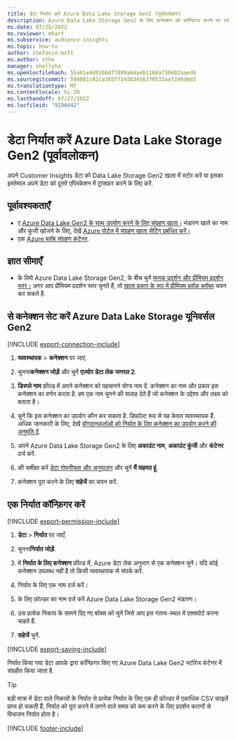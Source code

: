 ```yaml
---
title: डेटा निर्यात करें Azure Data Lake Storage Gen2 (पूर्वावलोकन)
description: Azure Data Lake Storage Gen2 के लिए कनेक्शन को कॉन्फ़िगर करने का तरीका जानें.
ms.date: 07/25/2022
ms.reviewer: mhart
ms.subservice: audience-insights
ms.topic: how-to
author: stefanie-msft
ms.author: sthe
manager: shellyha
ms.openlocfilehash: 55a61e4d9166df7809a64aeb1168a730402aaed6
ms.sourcegitcommit: 594081c82ca385f7143b3416378533aaf2d6d0d3
ms.translationtype: MT
ms.contentlocale: hi-IN
ms.lasthandoff: 07/27/2022
ms.locfileid: "9196442"
---
```

# <a name="export-data-to-azure-data-lake-storage-gen2-preview"></a>डेटा निर्यात करें Azure Data Lake Storage Gen2 (पूर्वावलोकन)

अपने Customer Insights डेटा को Data Lake Storage Gen2 खाता में स्टोर करें या इसका इस्तेमाल अपने डेटा को दूसरे एप्लिकेशन में ट्रांसफ़र करने के लिए करें.

## <a name="prerequisites"></a>पूर्वावश्यकताएँ

- ए [Azure Data Lake Gen2 के साथ उपयोग करने के लिए संग्रहण खाता।](/azure/storage/blobs/create-data-lake-storage-account) भंडारण खाते का नाम और कुंजी खोजने के लिए, देखें [Azure पोर्टल में संग्रहण खाता सेटिंग प्रबंधित करें।](/azure/storage/common/storage-account-manage)
- एक [Azure ब्लॉब संग्रहण कंटेनर](/azure/storage/blobs/storage-quickstart-blobs-portal#create-a-container).

## <a name="known-limitations"></a>ज्ञात सीमाएँ

- के लिये Azure Data Lake Storage Gen2, के बीच चुनें [मानक प्रदर्शन और प्रीमियम प्रदर्शन स्तर।](/azure/storage/blobs/create-data-lake-storage-account) अगर आप प्रीमियम प्रदर्शन स्तर चुनते हैं, तो [खाता प्रकार के रूप में प्रीमियम ब्लॉक ब्लॉब्स](/azure/storage/common/storage-account-overview#types-of-storage-accounts) चयन कर सकते है.

## <a name="set-up-connection-to-azure-data-lake-storage-gen2"></a>से कनेक्शन सेट करें Azure Data Lake Storage यूनिवर्सल Gen2

[!INCLUDE [export-connection-include](includes/export-connection-admn.md)]

1. **व्यवस्थापक** > **कनेक्शन** पर जाएं.

1. चुनना**कनेक्शन जोड़ें** और चुनें **एज़्योर डेटा लेक जनरल 2**.

1. **डिस्प्ले नाम** फ़ील्ड में अपने कनेक्शन को पहचानने योग्य नाम दें. कनेक्शन का नाम और प्रकार इस कनेक्शन का वर्णन करता है. हम एक नाम चुनने की सलाह देते हैं जो कनेक्शन के उद्देश्य और लक्ष्य को बताता है।

1. चुनें कि इस कनेक्शन का उपयोग कौन कर सकता है. डिफ़ॉल्ट रूप से यह केवल व्यवस्थापक हैं. अधिक जानकारी के लिए, देखें [योगदानकर्ताओं को निर्यात के लिए कनेक्शन का उपयोग करने की अनुमति दें](connections.md#allow-contributors-to-use-a-connection-for-exports).

1. अपने Azure Data Lake Storage Gen2 के लिए **अकाउंट नाम**, **अकाउंट कुंजी** और **कंटेनर** दर्ज करें.

1. की समीक्षा करें [डेटा गोपनीयता और अनुपालन](connections.md#data-privacy-and-compliance) और चुनें **मैं सहमत हूं**.

1. कनेक्शन पूरा करने के लिए **सहेजें** का चयन करें.

## <a name="configure-an-export"></a>एक निर्यात कॉन्फ़िगर करें

[!INCLUDE [export-permission-include](includes/export-permission.md)]

1. **डेटा** > **निर्यात** पर जाएँ.

1. चुनना**निर्यात जोड़ें**.

1. में **निर्यात के लिए कनेक्शन** फ़ील्ड में, Azure डेटा लेक अनुभाग से एक कनेक्शन चुनें। यदि कोई कनेक्शन उपलब्ध नहीं है तो किसी व्यवस्थापक से संपर्क करें.

1. निर्यात के लिए एक नाम दर्ज करें।

1. के लिए फ़ोल्डर का नाम दर्ज करें Azure Data Lake Storage Gen2 भंडारण।

1. उस प्रत्येक निकाय के सामने दिए गए बॉक्स को चुनें जिसे आप इस गंतव्य-स्थल में एक्सपोर्ट करना चाहते हैं.

1. **सहेजें** चुनें.

[!INCLUDE [export-saving-include](includes/export-saving.md)]

निर्यात किया गया डेटा आपके द्वारा कॉन्फ़िगर किए गए Azure Data Lake Gen2 स्टोरेज कंटेनर में संग्रहीत किया जाता है.

> [!TIP]
> बड़ी मात्रा में डेटा वाले निकायों के निर्यात से प्रत्येक निर्यात के लिए एक ही फ़ोल्डर में एकाधिक CSV फ़ाइलें प्राप्त हो सकती हैं. निर्यात को पूरा करने में लगने वाले समय को कम करने के लिए प्रदर्शन कारणों से विभाजन निर्यात होता है।

[!INCLUDE [footer-include](includes/footer-banner.md)]
